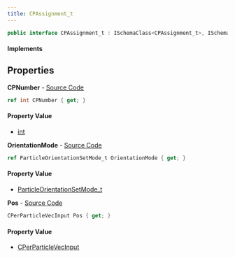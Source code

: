 ```yaml
---
title: CPAssignment_t
---
```


```csharp
public interface CPAssignment_t : ISchemaClass<CPAssignment_t>, ISchemaField, ISchemaClass, INativeHandle
```

#### Implements

## Properties

**CPNumber** - [Source Code](https://github.com/swiftly-solution/swiftlys2/blob/master/managed/src/SwiftlyS2.Generated/Schemas/Interfaces/CPAssignment_t.cs#L16)

```csharp
ref int CPNumber { get; }
```

#### Property Value

- [int](https://learn.microsoft.com/dotnet/api/system.int32)

**OrientationMode** - [Source Code](https://github.com/swiftly-solution/swiftlys2/blob/master/managed/src/SwiftlyS2.Generated/Schemas/Interfaces/CPAssignment_t.cs#L20)

```csharp
ref ParticleOrientationSetMode_t OrientationMode { get; }
```

#### Property Value

- [ParticleOrientationSetMode_t](/docs/api/shared/schemadefinitions/particleorientationsetmode_t)

**Pos** - [Source Code](https://github.com/swiftly-solution/swiftlys2/blob/master/managed/src/SwiftlyS2.Generated/Schemas/Interfaces/CPAssignment_t.cs#L18)

```csharp
CPerParticleVecInput Pos { get; }
```

#### Property Value

- [CPerParticleVecInput](/docs/api/shared/schemadefinitions/cperparticlevecinput)

